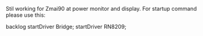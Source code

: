 Stil working for Zmai90 at power monitor and display. For startup command please use this:

backlog startDriver Bridge; startDriver RN8209;
